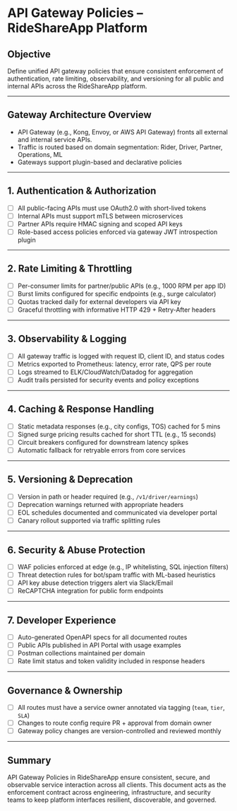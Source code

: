 # API Gateway Policies – RideShareApp Platform

## Objective
Define unified API gateway policies that ensure consistent enforcement of authentication, rate limiting, observability, and versioning for all public and internal APIs across the RideShareApp platform.

---

## Gateway Architecture Overview
- API Gateway (e.g., Kong, Envoy, or AWS API Gateway) fronts all external and internal service APIs.
- Traffic is routed based on domain segmentation: Rider, Driver, Partner, Operations, ML
- Gateways support plugin-based and declarative policies

---

## 1. Authentication & Authorization
- [ ] All public-facing APIs must use OAuth2.0 with short-lived tokens
- [ ] Internal APIs must support mTLS between microservices
- [ ] Partner APIs require HMAC signing and scoped API keys
- [ ] Role-based access policies enforced via gateway JWT introspection plugin

---

## 2. Rate Limiting & Throttling
- [ ] Per-consumer limits for partner/public APIs (e.g., 1000 RPM per app ID)
- [ ] Burst limits configured for specific endpoints (e.g., surge calculator)
- [ ] Quotas tracked daily for external developers via API key
- [ ] Graceful throttling with informative HTTP 429 + Retry-After headers

---

## 3. Observability & Logging
- [ ] All gateway traffic is logged with request ID, client ID, and status codes
- [ ] Metrics exported to Prometheus: latency, error rate, QPS per route
- [ ] Logs streamed to ELK/CloudWatch/Datadog for aggregation
- [ ] Audit trails persisted for security events and policy exceptions

---

## 4. Caching & Response Handling
- [ ] Static metadata responses (e.g., city configs, TOS) cached for 5 mins
- [ ] Signed surge pricing results cached for short TTL (e.g., 15 seconds)
- [ ] Circuit breakers configured for downstream latency spikes
- [ ] Automatic fallback for retryable errors from core services

---

## 5. Versioning & Deprecation
- [ ] Version in path or header required (e.g., `/v1/driver/earnings`)
- [ ] Deprecation warnings returned with appropriate headers
- [ ] EOL schedules documented and communicated via developer portal
- [ ] Canary rollout supported via traffic splitting rules

---

## 6. Security & Abuse Protection
- [ ] WAF policies enforced at edge (e.g., IP whitelisting, SQL injection filters)
- [ ] Threat detection rules for bot/spam traffic with ML-based heuristics
- [ ] API key abuse detection triggers alert via Slack/Email
- [ ] ReCAPTCHA integration for public form endpoints

---

## 7. Developer Experience
- [ ] Auto-generated OpenAPI specs for all documented routes
- [ ] Public APIs published in API Portal with usage examples
- [ ] Postman collections maintained per domain
- [ ] Rate limit status and token validity included in response headers

---

## Governance & Ownership
- [ ] All routes must have a service owner annotated via tagging (`team`, `tier`, `SLA`)
- [ ] Changes to route config require PR + approval from domain owner
- [ ] Gateway policy changes are version-controlled and reviewed monthly

---

## Summary
API Gateway Policies in RideShareApp ensure consistent, secure, and observable service interaction across all clients. This document acts as the enforcement contract across engineering, infrastructure, and security teams to keep platform interfaces resilient, discoverable, and governed.
